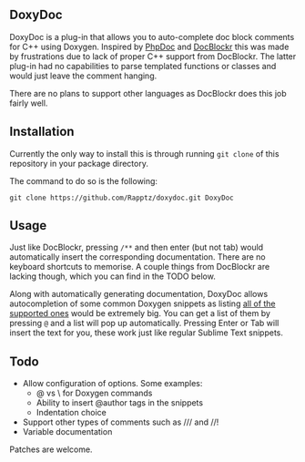 ## DoxyDoc

DoxyDoc is a plug-in that allows you to auto-complete doc block comments for C++ using Doxygen. Inspired by 
[PhpDoc](https://github.com/SublimeText/PhpDoc) and [DocBlockr](https://github.com/spadgos/sublime-jsdocs) this was made by 
frustrations due to lack of proper C++ support from DocBlockr. The latter plug-in had no capabilities to parse templated
functions or classes and would just leave the comment hanging.

There are no plans to support other languages as DocBlockr does this job fairly well.

## Installation

Currently the only way to install this is through running `git clone` of this repository in your package directory.

The command to do so is the following:

    git clone https://github.com/Rapptz/doxydoc.git DoxyDoc

## Usage

Just like DocBlockr, pressing `/**` and then enter (but not tab) would automatically insert the corresponding documentation.
There are no keyboard shortcuts to memorise. A couple things from DocBlockr are lacking though, which you can find in the
TODO below.

Along with automatically generating documentation, DoxyDoc allows autocompletion of some common Doxygen snippets as listing
[all of the supported ones](http://www.stack.nl/~dimitri/doxygen/manual/commands.html) would be extremely big. You can get
a list of them by pressing `@` and a list will pop up automatically. Pressing Enter or Tab will insert the text for you, these
work just like regular Sublime Text snippets.

## Todo

- Allow configuration of options. Some examples:
    - @ vs \ for Doxygen commands
    - Ability to insert @author tags in the snippets
    - Indentation choice
- Support other types of comments such as /// and //!
- Variable documentation

Patches are welcome.

